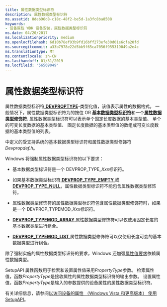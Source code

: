 ```yaml
---
title: 属性数据类型标识符
description: 属性数据类型标识符
ms.assetid: 8deb96d8-c18c-48f2-be5d-1a3fc8ba8508
keywords:
- 设备属性 WDK 设备安装，属性数据类型标识符
ms.date: 04/20/2017
ms.localizationpriority: medium
ms.openlocfilehash: 6d10b78ef93b9fd16bff273efe30d01e6cfa20fd
ms.sourcegitcommit: a33b7978e22d5bb9f65ca7056f955319049a2e4c
ms.translationtype: MT
ms.contentlocale: zh-CN
ms.lasthandoff: 01/31/2019
ms.locfileid: "56569049"
---
```

# <a name="property-data-type-identifiers"></a>属性数据类型标识符


属性数据类型标识符[ **DEVPROPTYPE**](https://msdn.microsoft.com/library/windows/hardware/ff543546)-类型化值，该值表示属性的数据格式。 一般情况下，属性数据类型标识符为的按位 OR [**基本数据类型标识符**](https://msdn.microsoft.com/library/windows/hardware/ff537793)和一个[**属性数据类型修饰符**](https://msdn.microsoft.com/library/windows/hardware/ff549770). 属性数据类型标识符可以表示单个固定长度数据的基本类型值、 单个的可变长度数据的基本类型值、 固定长度数据的基本类型值的数组或可变长度数据的基本类型值的列表。

中定义的受支持系统的基本数据类型标识符和属性数据类型修饰符*Devpropdef.h*。

Windows 将强制属性数据类型标识符的以下要求：

-   基本数据类型标识符是一个 DEVPROP_TYPE_*Xxx*标识符。

-   如果基本数据类型标识符[ **DEVPROP_TYPE_EMPTY** ](https://msdn.microsoft.com/library/windows/hardware/ff543585)或[ **DEVPROP_TYPE_NULL**](https://msdn.microsoft.com/library/windows/hardware/ff543602)，属性数据类型标识符不能包含属性数据类型修饰符。

-   属性数据类型修饰符的属性数据类型标识符包含属性数据类型修饰符时，如果是一个 DEVPROP_TYPEMOD_*Xxx*标识符。

-   [ **DEVPROP_TYPEMOD_ARRAY** ](https://msdn.microsoft.com/library/windows/hardware/ff543556)属性数据类型修饰符可以仅使用固定长度的基本数据类型进行组合。

-   [ **DEVPROP_TYPEMOD_LIST** ](https://msdn.microsoft.com/library/windows/hardware/ff543559)属性数据类型修饰符可以仅使用长度可变的基本数据类型进行组合。

除了强制实施的属性数据类型标识符的要求，Windows 还加强[属性值要求](property-value-requirements.md)依赖属性数据类型。

SetupAPI 属性函数用于检索和设置属性值采用*PropertyType*参数。 检索属性值，函数*PropertyType*是接收属性的属性数据类型标识符的输出参数。 设置属性值，函数*PropertyType*是输入的参数提供的设备属性的属性数据类型标识符。

有关详细信息，请参阅[以访问设备的属性 （Windows Vista 和更高版本） 使用 SetupAPI](using-setupapi-to-access-device-properties--windows-vista-and-later-.md)。

 

 






